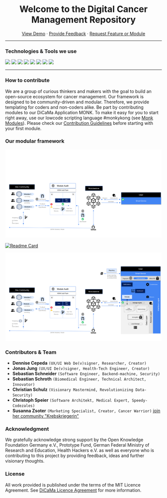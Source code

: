 <p align="center">
 <h1 align="center">Welcome to the Digital Cancer Management Repository</h2>
 <p align="center"></p>
</p>
  <p align="center">
    <a href="#demo">View Demo</a>
    ·
    <a href="https://github.com/dicama/monk-modules/issues/new/choose">Provide Feedback</a>
    ·
    <a href="https://github.com/dicama/monk-modules/issues/new/choose">Request Feature or Module</a>
  
  ___


### Technologies & Tools we use
![](https://img.shields.io/badge/Dev-Flutter-informational?style=flat-square&logo=flutter&logoColor=FFFFFF&color=4285F4)
![](https://img.shields.io/badge/Lang-Dart-informational?style=flat-square&logo=dart&logoColor=FFFFFF&color=4285F4)
![](https://img.shields.io/badge/OS-Android-informational?style=flat-square&logo=android&logoColor=FFFFFF&color=4285F4)
![](https://img.shields.io/badge/OS-iOS-informational?style=flat-square&color=4285F4)
![](https://img.shields.io/badge/IDE-IntelliJ_IDEA-informational?style=flat-square&logo=intellij-idea&logoColor=FFFFFF&color=4285F4)
![](https://img.shields.io/badge/IDE-Android_Studio-informational?style=flat-square&logo=android-studio&logoColor=FFFFFF&color=4285F4)
![](https://img.shields.io/badge/Design-Material-informational?style=flat-square&logo=material-UI&logoColor=FFFFFF&color=4285F4)
![](https://img.shields.io/badge/UI&UX-Figma-informational?style=flat-square&logo=figma&logoColor=FFFFFF&color=4285F4)


  ___

### How to contribute
We are a group of curious thinkers and makers with the goal to build an open-source ecosystem for cancer management. Our framework is designed to be community-driven and modular. Therefore, we provide templating for coders and non-coders alike. Be part by contributing modules to our DiCaMa Application MONK. To make it easy for you to start right away, use our lowcode scripting language #monkykong (see <a href="https://github.com/dicama/monk-modules">Monk Modules</a>). Please check our <a href="https://github.com/dicama/monk-modules/blob/main/LICENSE">Contribution Guidelines</a> before starting with your first module. 


### Our modular framework
<img src="https://github.com/dicama/dicama/blob/dicama-imgs-1/DiCaMa_Sys_Architecture2.SVG" width="1000">

[![Readme Card](https://github-readme-stats.vercel.app/api/pin/?username=dicama&repo=monk-modules)](https://github.com/dicama/monk-modules)

<img src="https://github.com/dicama/dicama/blob/dicama-imgs-1/DiCaMa_Sys_Architecture1.SVG" width="1000">


### Contributors & Team
* **Dennise Cepeda** `(UX/UI Web De(v)signer, Researcher, Creator)`
* **Jonas Jung** `(UX/UI De(v)signer, Health-Tech Engineer, Creator)`
* **Sebastian Schneider** `(Software Engineer, Backend-machine, Security)`
* **Sebastian Schroth** `(Biomedical Engineer, Technical Architect, Innovator)`
* **Christian Schulz** `(Visionary Mastermind, Revolutionizing Data-Security)`
* **Christoph Speier** `(Software Architekt, Medical Expert, Speedy-Codezales)`
* **Susanna Zsoter** `(Marketing Specialist, Creator, Cancer Warrior)` [join her community "Krebskriegerin"](https://www.facebook.com/krebskriegerin/)


### Acknowledgment

We gratefully acknowledge strong support by the Open Knowledge Foundation Germany e.V., Prototype Fund, German Federal Ministry of Research and Education, Health Hackers e.V. as well as everyone who is contributing to this project by providing feedback, ideas and further visionary thoughts.
   
   
### License
All work provided is published under the terms of the MIT Licence Agreement.
See <a href="https://github.com/dicama/monk-modules/blob/main/LICENSE">DiCaMa Licence Agreement</a> for more information.

<!--
<p class="aligncenter">
       <img align="middle" src="https://upload.wikimedia.org/wikipedia/commons/4/4d/Open_Knowledge_Foundation_Deutschland_Logo.svg" width="240">
       <img align="left" src="https://upload.wikimedia.org/wikipedia/commons/2/20/DEgov-BMBF-Logo_en.svg" width="213">
       <img align="rigth" src="https://secure.meetupstatic.com/photos/event/a/8/b/0/600_477643184.jpeg" width="150">
       <img align="middle" src="https://upload.wikimedia.org/wikipedia/commons/1/10/PrototypeFund_Logo.svg" width="65">
</p>
-->
